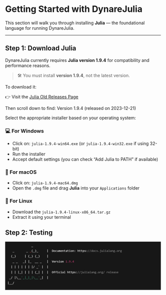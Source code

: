 # Getting Started with DynareJulia

This section will walk you through installing **Julia** — the foundational language for running DynareJulia.

---

## Step 1: Download Julia

DynareJulia currently requires **Julia version 1.9.4** for compatibility and performance reasons.

> 🛠️ You must install **version 1.9.4**, not the latest version.

To download it:

👉 Visit the [Julia Old Releases Page](https://julialang.org/downloads/oldreleases/)

Then scroll down to find: 
Version 1.9.4 (released on 2023-12-21)

Select the appropriate installer based on your operating system:

### 💻 For Windows
- Click on: `julia-1.9.4-win64.exe` (or `julia-1.9.4-win32.exe` if using 32-bit)
- Run the installer
- Accept default settings (you can check “Add Julia to PATH” if available)

### 🍎 For macOS
- Click on: `julia-1.9.4-mac64.dmg`
- Open the `.dmg` file and drag **Julia** into your `Applications` folder

### 🐧 For Linux
- Download the `julia-1.9.4-linux-x86_64.tar.gz`
- Extract it using your terminal

## Step 2: Testing

![Julia 1.9.4 Download Section](julia.png)

